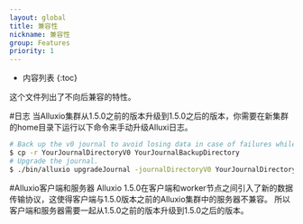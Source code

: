 ```yaml
---
layout: global
title: 兼容性
nickname: 兼容性
group: Features
priority: 1
---
```


* 内容列表
{:toc}

这个文件列出了不向后兼容的特性。

#日志
当Alluxio集群从1.5.0之前的版本升级到1.5.0之后的版本，你需要在新集群的home目录下运行以下命令来手动升级Alluxi日志。

```bash
# Back up the v0 journal to avoid losing data in case of failures while running journal upgrader.
$ cp -r YourJournalDirectoryV0 YourJournalBackupDirectory
# Upgrade the journal.
$ ./bin/alluxio upgradeJournal -journalDirectoryV0 YourJournalDirectoryV0 
```

#Alluxio客户端和服务器
Alluxio 1.5.0在客户端和worker节点之间引入了新的数据传输协议，这使得客户端与1.5.0版本之前的Alluxio集群中的服务器不兼容。
所以客户端和服务器需要一起从1.5.0之前的版本升级到1.5.0之后的版本。